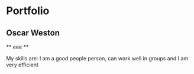# Portfolio

## Oscar Weston

** eee **

My skills are: I am a good people person, can work well in groups and I am very efficient
